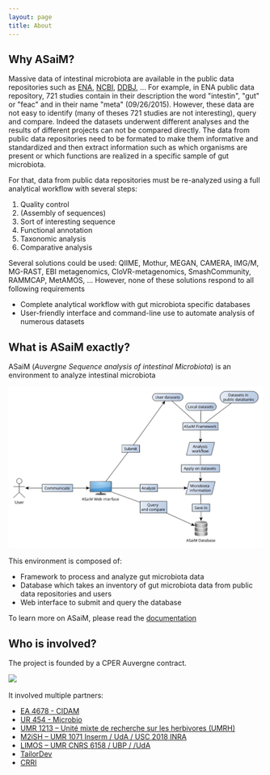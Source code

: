 ```yaml
---
layout: page
title: About
---
```


## Why ASaiM?

Massive data of intestinal microbiota are available in the public data repositories
such as [ENA](http://www.ebi.ac.uk/ena), [NCBI](http://www.ncbi.nlm.nih.gov/), 
[DDBJ](http://www.ddbj.nig.ac.jp/), ... 
For example, in ENA public data repository, 721 studies contain in their 
description the word "intestin", "gut" or "feac" and in their name "meta" 
(09/26/2015). 
However, these data are not easy to identify (many of theses 721 studies are not 
interesting), query and compare. 
Indeed the datasets underwent different analyses and the results of different
projects can not be compared directly.
The data from public data repositories need to be formated to make them
informative and standardized and then extract information such as which organisms 
are present or which functions are realized in a specific sample of gut microbiota.

For that, data from public data repositories must be re-analyzed using a full 
analytical workflow with several steps: 

1. Quality control
2. (Assembly of sequences)
3. Sort of interesting sequence
4. Functional annotation
5. Taxonomic analysis
6. Comparative analysis

Several solutions could be used: QIIME, Mothur, MEGAN, CAMERA, IMG/M, MG-RAST, 
EBI metagenomics, CloVR-metagenomics, SmashCommunity, RAMMCAP, 
MetAMOS, ... However, none of these solutions respond to all following requirements

- Complete analytical workflow with gut microbiota specific databases
- User-friendly interface and command-line use to automate analysis of numerous
datasets

## What is ASaiM exactly?

ASaiM (*Auvergne Sequence analysis of intestinal Microbiota*) is an environment 
to analyze intestinal microbiota

![ASaiM](assets/images/general_scheme.svg)

This environment is composed of:

- Framework to process and analyze gut microbiota data
- Database which takes an inventory of gut microbiota data from public data repositories 
and users
- Web interface to submit and query the database

To learn more on ASaiM, please read the [documentation](http://asaim.readthedocs.org/en/latest/)

## Who is involved?

The project is founded by a CPER Auvergne contract.

<img src="http://www.auvergne.fr/sites/default/files/drapeau_europe_auvergne.jpg" width="100">

It involved multiple partners:

 * [EA 4678 - CIDAM](http://www.u-clermont1.fr/cidam.html)
 * [UR 454 - Microbio](http://www6.clermont.inra.fr/microbiologie)
 * [UMR 1213 – Unité mixte de recherche sur les herbivores (UMRH)](http://www1.clermont.inra.fr/urh/)
 * [M2iSH – UMR 1071 Inserm / UdA / USC 2018 INRA](http://www.u-clermont1.fr/m2ish.html)
 * [LIMOS – UMR CNRS 6158 / UBP / /UdA ](http://limos.isima.fr/)
 * [TailorDev](http://tailordev.fr/)
 * [CRRI](https://crri.clermont-universite.fr/)

